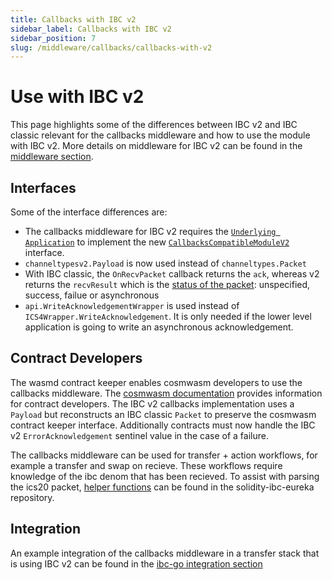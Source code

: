 ```yaml
---
title: Callbacks with IBC v2
sidebar_label: Callbacks with IBC v2
sidebar_position: 7
slug: /middleware/callbacks/callbacks-with-v2
---
```


# Use with IBC v2

This page highlights some of the differences between IBC v2 and IBC classic relevant for the callbacks middleware and how to use the module with IBC v2. More details on middleware for IBC v2 can be found in the [middleware section](../../01-ibc/04-middleware/02-developIBCv2.md). 

## Interfaces 

Some of the interface differences are:

- The callbacks middleware for IBC v2 requires the [`Underlying Application`](../01-callbacks/01-overview.md) to implement the new [`CallbacksCompatibleModuleV2`](https://github.com/cosmos/ibc-go/blob/main/modules/apps/callbacks/types/callbacks.go#L53-L58) interface. 
- `channeltypesv2.Payload` is now used instead of `channeltypes.Packet`
- With IBC classic, the `OnRecvPacket` callback returns the `ack`, whereas v2 returns the `recvResult` which is the [status of the packet](https://github.com/cosmos/ibc-go/blob/main/modules/core/04-channel/v2/types/packet.pb.go#L26-L38): unspecified, success, failue or asynchronous
- `api.WriteAcknowledgementWrapper` is used instead of `ICS4Wrapper.WriteAcknowledgement`. It is only needed if the lower level application is going to write an asynchronous acknowledgement.

## Contract Developers

The wasmd contract keeper enables cosmwasm developers to use the callbacks middleware. The [cosmwasm documentation](https://cosmwasm.cosmos.network/ibc/extensions/callbacks) provides information for contract developers. The IBC v2 callbacks implementation uses a `Payload` but reconstructs an IBC classic `Packet` to preserve the cosmwasm contract keeper interface. Additionally contracts must now handle the IBC v2 `ErrorAcknowledgement` sentinel value in the case of a failure.

The callbacks middleware can be used for transfer + action workflows, for example a transfer and swap on recieve. These workflows require knowledge of the ibc denom that has been recieved. To assist with parsing the ics20 packet, [helper functions](https://github.com/cosmos/solidity-ibc-eureka/blob/a8870b023e58622fb7b3f733572c684851f8e5ee/packages/cosmwasm/ibc-callbacks-helpers/src/ics20.rs#L7-L41) can be found in the solidity-ibc-eureka repository. 

## Integration

An example integration of the callbacks middleware in a transfer stack that is using IBC v2 can be found in the [ibc-go integration section](../../01-ibc/02-integration.md)
